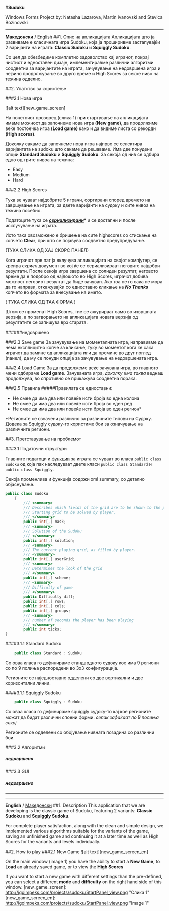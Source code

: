 #**Sudoku**

Windows Forms Project by: 
Natasha Lazarova, Martin Ivanovski and Stevica Bozinovski

---
**Македонски** / [English](#1-description)
##1. Опис на апликацијата
Апликацијата што ја развиваме е класичната игра Sudoku, која ја проширивме застапувајќи 2 варијанти на играта: **Classic Sudoku** и **Squiggly Sudoku**.

Со цел да обезбедиме комплетно задоволство кај играчот, покрај чистиот и едноставен дизајн, имлементиравме различни алгоритми соодветни за варијантите на играта, зачувување на недовршена игра и нејзино продолжување во друго време и High Scores за секое ниво на тежина одделно.

##2. Упатство за користењe

###2.1 Нова игра

![alt text][new_game_screen]

На почетниот прозорец (слика 1) при стартување на апликацијата имаме можност да започнеме нова игра **(New game)**, да продолжиме веќе постоечка игра **(Load game)** како и да видиме листа со рекорди **(High scores)**.

Доколку сакаме да започнеме нова игра најпрво се селектира варијантата на sudoku што сакаме да решаваме. Има две понудени опции **Standard Sudoku** и **Squiggly Sudoku**. За секоја од нив се одбира едно од трите нивоа на тежина:

* Easy
* Medium
* Hard

###2.2 High Scores

Тука sе чуваат најдобрите 5 играчи, сортирани според времето на завршување на играта, за двете варијанти на судоку и сите нивоа на тежина посебно.

Податоците тука се [**_сериализирани_**](#1-description)* и се достапни и после исклучување на играта.

Исто така овозможено е бришење на сите highscores со стискање на копчето **Clear**, при што се појавува соодветно предупредување.

(ТУКА СЛИКА ОД ХАЈ СКОРС ПАНЕЛ)


Кога играчот прв пат ја вклучува апликацијата на својот компјутер, се креира _скриен_ документ во кој ќе се сериализираат неговите најдобри резултати. 
После секоја игра завршена со солиден резултат, неговото време да е подобро од најлошото во High Scores, играчот добива можност неговиот резултат да биде зачуван.
Ако тоа не го сака не мора да го направи, откажувајќи со едноставно кликање на **_No Thanks_** копчето во формата за внесување на името.

( ТУКА СЛИКА ОД ТАА ФОРМА )

Штом се променат High Scores, тие се ажурираат само во извршната верзија, а по затворањето на апликацијата новата верзија од резултатите се запишува врз старата.



######недовршено

###2.3 Save game
За зачувување на моменталната игра, направивме да нема експлицитно копче за кликање, туку во моментот кога ќе сака играчот да замине од апликацијата или да премине во друг поглед (панел), да му се понуди опција за зачувување на недовршената игра.

###2.4 Load Game
За да продолжеме веќе зачувана игра, во главното мени одбираме **Load game**. Зачуваната игра, _доколку има таква_ веднаш продолжува, во спротивно се прикажува соодветна порака.

###2.5 Правила
#####Правилата се едноставни:

* Не смее да има два или повеќе исти броја во една колона
* Не смее да има два или повеќе исти броја во еден ред
* Не смее да има два или повеќе исти броја во еден регион*

*Регионите се означени различно за различните типови на Судоку. Додека за Squiggly судоку-то користиме бои за означување на различните региони.


##3. Претставување на проблемот

###3.1 Податочни структури

Главните податоци и [функции](#algs) за играта се чуваат во класа ```public class Sudoku``` од која пак наследуваат двете класи ```public class Standard``` и ```public class Squiggly```.

Секоја променлива и функција содржи xml summary, со детално објаснување.

```c#
public class Sudoku
    {
        /// <summary>
        /// Describes which fields of the grid are to be shown to the player.
        /// Starting grid to be solved by player.
        /// </summary>
        public int[,] mask;
        /// <summary>
        /// Solution of the Sudoku
        /// </summary>
        public int[,] solution;
        /// <summary>
        /// The current playing grid, as filled by player.
        /// </summary>
        public int[,] userGrid;
        /// <summary>
        /// Determines the look of the grid
        /// </summary>
        public int[,] scheme;
        /// <summary>
        /// Difficulty of game
        /// </summary>
        public Difficulty diff;
        public int[,] rows;
        public int[,] cols;
        public int[,] groups;
        /// <summary>
        /// number of seconds the player has been playing
        /// </summary>
        public int ticks;
}
```

####3.1.1 Standard Sudoku
```c#
    public class Standard : Sudoku
```
Со оваа класа го дефинираме стандардното судоку кое има 9 региони со по 9 полиња распоредени во 3x3 конфигурација.

Регионите се наједноставно одделени со две вертикални и две хоризонтални линии.

####3.1.1 Squiggly Sudoku
```c#
    public class Squiggly : Sudoku
```
Со оваа класа го дефинираме squiggly судоку-то кај кое регионите можат да бидат различни споени форми. _сепак зафаќаат по 9 полиња секој_

Регионите се одделени со обојување нивната позадина со различни бои.

###3.2 Алгоритми

##### недовршено

###3.3 GUI

##### недовршено


---
---


**English** / [Македонски](#1---)
##1. Description
This application that we are developing is the classic game of Sudoku, featuring 2 variants: **Classic Sudoku** and **Squiggly Sudoku**.

For complete player satisfaction, along with the clean and simple design, we implemented various algorithms suitable for the variants of the game, saving an unfinished game and continuing it at a later time as well as High Scores for the variants and levels individually.

##2. How to play
###2.1 New Game
![alt text][new_game_screen_en]

On the main window (image 1) you have the ability to start a **New Game**, to **Load** an already saved game, or to view the **High Scores**

If you want to start a new game with different settings than the pre-defined, you can select a different **mode** and **difficulty** on the right hand side of this window.
[new_game_screen]: http://igoimpeks.com/projects/sudoku/StartPanel_view.png "Слика 1"
[new_game_screen_en]: http://igoimpeks.com/projects/sudoku/StartPanel_view.png "Image 1" 
